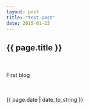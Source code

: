 ```yaml
---
layout: post
title: "test-post"
date: 2015-01-23
---
```

<h2>{{ page.title }}</h2>
　　<p>First blog</p>
　　<p>{{ page.date | date_to_string }}</p>
